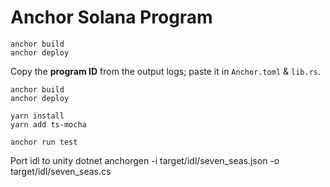 # Anchor Solana Program

```shell
anchor build
anchor deploy
```

Copy the **program ID** from the output logs; paste it in `Anchor.toml` & `lib.rs`.

```shell
anchor build
anchor deploy

yarn install
yarn add ts-mocha

anchor run test
```

Port idl to unity
dotnet anchorgen -i target/idl/seven_seas.json -o target/idl/seven_seas.cs
